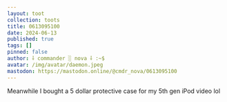 ```yaml
---
layout: toot
collection: toots
title: 0613095100
date: 2024-06-13
published: true
tags: []
pinned: false
author: ⸸ commander ░ nova ⸸ :~$
avatar: /img/avatar/daemon.jpeg
mastodon: https://mastodon.online/@cmdr_nova/0613095100
---
```


Meanwhile I bought a 5 dollar protective case for my 5th gen iPod video lol
